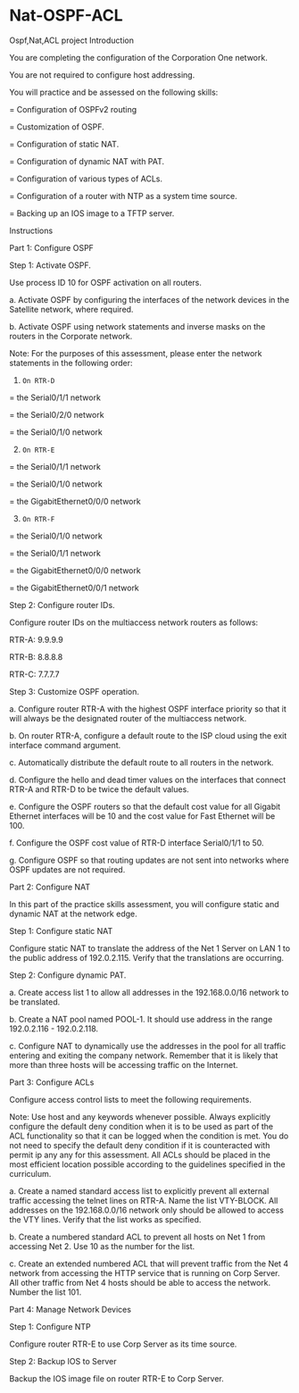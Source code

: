 # Nat-OSPF-ACL
Ospf,Nat,ACL project
Introduction

You are completing the configuration of the Corporation One network.

You are not required to configure host addressing.

You will practice and be assessed on the following skills:

=    Configuration of OSPFv2 routing

=    Customization of OSPF.

=    Configuration of static NAT.

=    Configuration of dynamic NAT with PAT.

=    Configuration of various types of ACLs.

=    Configuration of a router with NTP as a system time source.

=    Backing up an IOS image to a TFTP server.

Instructions

Part 1:      Configure OSPF

Step 1:      Activate OSPF.

Use process ID 10 for OSPF activation on all routers.

a.     Activate OSPF by configuring the interfaces of the network devices in the Satellite network, where required.

b.     Activate OSPF using network statements and inverse masks on the routers in the Corporate network.

Note: For the purposes of this assessment, please enter the network statements in the following order:

1)     On RTR-D

=   the Serial0/1/1 network

=   the Serial0/2/0 network

=   the Serial0/1/0 network

2)     On RTR-E

=   the Serial0/1/1 network

=   the Serial0/1/0 network

=   the GigabitEthernet0/0/0 network

3)     On RTR-F

=   the Serial0/1/0 network

=   the Serial0/1/1 network

=   the GigabitEthernet0/0/0 network

=   the GigabitEthernet0/0/1 network

Step 2:      Configure router IDs.

Configure router IDs on the multiaccess network routers as follows:

RTR-A: 9.9.9.9

RTR-B: 8.8.8.8

RTR-C: 7.7.7.7

Step 3:      Customize OSPF operation.

a.     Configure router RTR-A with the highest OSPF interface priority so that it will always be the designated router of the multiaccess network.

b.     On router RTR-A, configure a default route to the ISP cloud using the exit interface command argument.

c.     Automatically distribute the default route to all routers in the network.

d.     Configure the hello and dead timer values on the interfaces that connect RTR-A and RTR-D to be twice the default values.

e.     Configure the OSPF routers so that the default cost value for all Gigabit Ethernet interfaces will be 10 and the cost value for Fast Ethernet will be 100.

f.       Configure the OSPF cost value of RTR-D interface Serial0/1/1 to 50.

g.     Configure OSPF so that routing updates are not sent into networks where OSPF updates are not required.

Part 2:      Configure NAT

In this part of the practice skills assessment, you will configure static and dynamic NAT at the network edge.

Step 1:      Configure static NAT

Configure static NAT to translate the address of the Net 1 Server on LAN 1 to the public address of 192.0.2.115. Verify that the translations are occurring.

Step 2:      Configure dynamic PAT.

a.     Create access list 1 to allow all addresses in the 192.168.0.0/16 network to be translated.

b.     Create a NAT pool named POOL-1. It should use address in the range 192.0.2.116 - 192.0.2.118.

c.     Configure NAT to dynamically use the addresses in the pool for all traffic entering and exiting the company network. Remember that it is likely that more than three hosts will be accessing traffic on the Internet.

Part 3:      Configure ACLs

Configure access control lists to meet the following requirements.

Note: Use host and any keywords whenever possible. Always explicitly configure the default deny condition when it is to be used as part of the ACL functionality so that it can be logged when the condition is met. You do not need to specify the default deny condition if it is counteracted with permit ip any any for this assessment. All ACLs should be placed in the most efficient location possible according to the guidelines specified in the curriculum.

a.     Create a named standard access list to explicitly prevent all external traffic accessing the telnet lines on RTR-A. Name the list VTY-BLOCK. All addresses on the 192.168.0.0/16 network only should be allowed to access the VTY lines. Verify that the list works as specified.

b.     Create a numbered standard ACL to prevent all hosts on Net 1 from accessing Net 2. Use 10 as the number for the list.

c.     Create an extended numbered ACL that will prevent traffic from the Net 4 network from accessing the HTTP service that is running on Corp Server. All other traffic from Net 4 hosts should be able to access the network. Number the list 101.

Part 4:      Manage Network Devices

Step 1:      Configure NTP

Configure router RTR-E to use Corp Server as its time source.

Step 2:      Backup IOS to Server

Backup the IOS image file on router RTR-E to Corp Server.
